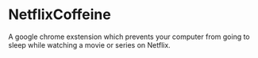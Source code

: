 NetflixCoffeine
=========

A google chrome exstension which prevents your computer from going to sleep while watching a movie or series on Netflix.